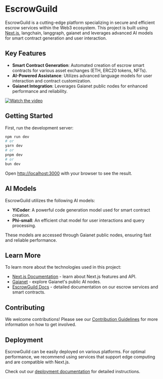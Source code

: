 # EscrowGuild

EscrowGuild is a cutting-edge platform specializing in secure and efficient escrow services within the Web3 ecosystem. This project is built using [Next.js](https://nextjs.org), langchain, langgraph, gaianet and leverages advanced AI models for smart contract generation and user interaction.

## Key Features

- **Smart Contract Generation**: Automated creation of escrow smart contracts for various asset exchanges (ETH, ERC20 tokens, NFTs).
- **AI-Powered Assistance**: Utilizes advanced language models for user interaction and contract customization.
- **Gaianet Integration**: Leverages Gaianet public nodes for enhanced performance and reliability.

[![Watch the video]()](https://www.youtube.com/watch?v=Djr_G-ciPNE)


## Getting Started

First, run the development server:

```bash
npm run dev
# or
yarn dev
# or
pnpm dev
# or
bun dev
```

Open [http://localhost:3000](http://localhost:3000) with your browser to see the result.

## AI Models

EscrowGuild utilizes the following AI models:

- **YiCoder**: A powerful code generation model used for smart contract creation.
- **Phi-small**: An efficient chat model for user interactions and query processing.

These models are accessed through Gaianet public nodes, ensuring fast and reliable performance.

## Learn More

To learn more about the technologies used in this project:

- [Next.js Documentation](https://nextjs.org/docs) - learn about Next.js features and API.
- [Gaianet](https://gaianet.network/) - explore Gaianet's public AI nodes.
- [EscrowGuild Docs](https://docs.escrowguild.com) - detailed documentation on our escrow services and smart contracts.

## Contributing

We welcome contributions! Please see our [Contribution Guidelines](CONTRIBUTING.md) for more information on how to get involved.

## Deployment

EscrowGuild can be easily deployed on various platforms. For optimal performance, we recommend using services that support edge computing and are compatible with Next.js.

Check out our [deployment documentation](https://docs.escrowguild.com/deployment) for detailed instructions.
